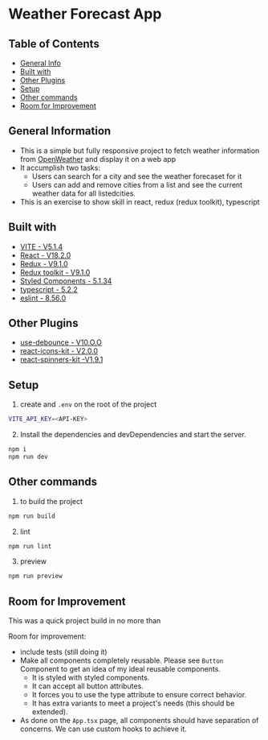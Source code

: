 # Weather Forecast App

## Table of Contents

- [General Info](#general-information)
- [Built with](#built-with)
- [Other Plugins](#other-plugins)
- [Setup](#setup)
- [Other commands](#other-commands)
- [Room for Improvement](#room-for-improvement)

## General Information

- This is a simple but fully responsive project to fetch weather information from [OpenWeather](https://openweathermap.org/current) and display it on a web app
- It accumplish two tasks:
  - Users can search for a city and see the weather forecaset for it
  - Users can add and remove cities from a list and see the current weather data for all listedcities.
- This is an exercise to show skill in react, redux (redux toolkit), typescript

## Built with

- [VITE - V5.1.4](https://vitejs.dev/)
- [React - V18.2.0](https://react.dev/)
- [Redux - V9.1.0](https://redux.js.org/)
- [Redux toolkit - V9.1.0](https://redux-toolkit.js.org/)
- [Styled Components - 5.1.34](https://styled-components.com/)
- [typescript - 5.2.2](https://www.typescriptlang.org/)
- [eslint - 8.56.0](https://eslint.org/)

## Other Plugins

- [use-debounce - V10.O.O](https://www.npmjs.com/package/use-debounce)
- [react-icons-kit - V2.0.0](https://react-icons-kit.vercel.app/)
- [react-spinners-kit -V1.9.1 ](https://dmitrymorozoff.github.io/react-spinners-kit/)

## Setup

1. create and `.env` on the root of the project

```sh
VITE_API_KEY=<API-KEY>
```

2. Install the dependencies and devDependencies and start the server.

```sh
npm i
npm run dev
```

## Other commands

1. to build the project

```sh
npm run build
```

2. lint

```sh
npm run lint
```

3. preview

```sh
npm run preview
```

## Room for Improvement

This was a quick project build in no more than

Room for improvement:

- include tests (still doing it)
- Make all components completely reusable. Please see `Button` Component to get an idea of my ideal reusable components.
  - It is styled with styled components.
  - It can accept all button attributes.
  - It forces you to use the type attribute to ensure correct behavior.
  - It has extra variants to meet a project's needs (this should be extended).
- As done on the `App.tsx` page, all components should have separation of concerns. We can use custom hooks to achieve it.
